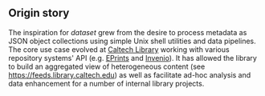 
## Origin story

The inspiration for _dataset_ grew from the desire to process metadata as 
JSON object collections using simple Unix shell utilities and data 
pipelines. The core use case evolved at [Caltech Library](https://library.caltech.edu) 
working with various repository systems' API (e.g. 
[EPrints](https://en.wikipedia.org/wiki/EPrints) and 
[Invenio](https://en.wikipedia.org/wiki/Invenio)). It has allowed the 
library to build an aggregated view of heterogeneous content 
(see https://feeds.library.caltech.edu) as well as facilitate ad-hoc 
analysis and data enhancement for a number of internal library projects.


